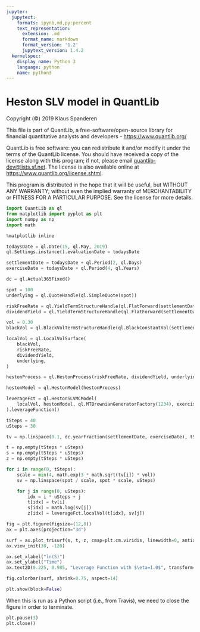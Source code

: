 ```yaml
---
jupyter:
  jupytext:
    formats: ipynb,md,py:percent
    text_representation:
      extension: .md
      format_name: markdown
      format_version: '1.2'
      jupytext_version: 1.4.2
  kernelspec:
    display_name: Python 3
    language: python
    name: python3
---
```


# Heston SLV model in QuantLib

Copyright (&copy;) 2019 Klaus Spanderen

This file is part of QuantLib, a free-software/open-source library for financial quantitative analysts and developers - https://www.quantlib.org/

QuantLib is free software: you can redistribute it and/or modify it under the
terms of the QuantLib license.  You should have received a copy of the
license along with this program; if not, please email
<quantlib-dev@lists.sf.net>. The license is also available online at
<https://www.quantlib.org/license.shtml>.

This program is distributed in the hope that it will be useful, but WITHOUT
ANY WARRANTY; without even the implied warranty of MERCHANTABILITY or FITNESS
FOR A PARTICULAR PURPOSE.  See the license for more details.

```python
import QuantLib as ql
from matplotlib import pyplot as plt
import numpy as np
import math

%matplotlib inline
```

```python
todaysDate = ql.Date(15, ql.May, 2019)
ql.Settings.instance().evaluationDate = todaysDate
```

```python
settlementDate = todaysDate + ql.Period(2, ql.Days)
exerciseDate = todaysDate + ql.Period(4, ql.Years)
```

```python
dc = ql.Actual365Fixed()

spot = 100
underlying = ql.QuoteHandle(ql.SimpleQuote(spot))

riskFreeRate = ql.YieldTermStructureHandle(ql.FlatForward(settlementDate, 0.05, dc))
dividendYield = ql.YieldTermStructureHandle(ql.FlatForward(settlementDate, 0.025, dc))

vol = 0.30
blackVol = ql.BlackVolTermStructureHandle(ql.BlackConstantVol(settlementDate, ql.TARGET(), vol, dc))
```

```python
localVol = ql.LocalVolSurface(
    blackVol,
    riskFreeRate,
    dividendYield,
    underlying,
)

hestonProcess = ql.HestonProcess(riskFreeRate, dividendYield, underlying, 0.09, 1.0, 0.06, 0.4, -0.75)

hestonModel = ql.HestonModel(hestonProcess)
```

```python
leverageFct = ql.HestonSLVMCModel(
    localVol, hestonModel, ql.MTBrownianGeneratorFactory(1234), exerciseDate, 91
).leverageFunction()
```

```python
tSteps = 40
uSteps = 30

tv = np.linspace(0.1, dc.yearFraction(settlementDate, exerciseDate), tSteps)

t = np.empty(tSteps * uSteps)
s = np.empty(tSteps * uSteps)
z = np.empty(tSteps * uSteps)

for i in range(0, tSteps):
    scale = min(4, math.exp(3 * math.sqrt(tv[i]) * vol))
    sv = np.linspace(spot / scale, spot * scale, uSteps)

    for j in range(0, uSteps):
        idx = i * uSteps + j
        t[idx] = tv[i]
        s[idx] = math.log(sv[j])
        z[idx] = leverageFct.localVol(t[idx], sv[j])
```

```python
fig = plt.figure(figsize=(12,8))
ax = plt.axes(projection="3d")

surf = ax.plot_trisurf(s, t, z, cmap=plt.cm.viridis, linewidth=0, antialiased=False, edgecolor="none")
ax.view_init(30, -120)

ax.set_xlabel("ln(S)")
ax.set_ylabel("Time")
ax.text2D(0.225, 0.985, "Leverage Function with $\eta=1.0$", transform=ax.transAxes)

fig.colorbar(surf, shrink=0.75, aspect=14)

plt.show(block=False)
```

When this is run as a Python script (i.e., from Travis), we need to close the figure in order to terminate.

```python
plt.pause(3)
plt.close()
```

